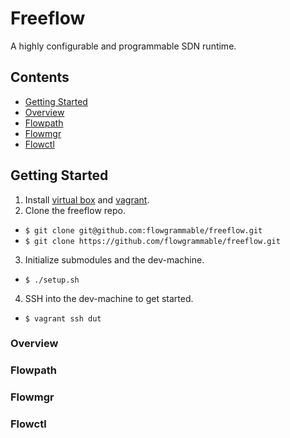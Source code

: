 # Freeflow
A highly configurable and programmable SDN runtime.

## Contents

* [Getting Started](#getting-started)
* [Overview](#overview)
* [Flowpath](#flowpath)
* [Flowmgr](#flowmgr)
* [Flowctl](#flowctl)

## Getting Started
1. Install [virtual box](virtualbox.org) and [vagrant](vagrantup.com).
2. Clone the freeflow repo.
  - `$ git clone git@github.com:flowgrammable/freeflow.git`
  - `$ git clone https://github.com/flowgrammable/freeflow.git`
3. Initialize submodules and the dev-machine.
  - `$ ./setup.sh`
4. SSH into the dev-machine to get started.
  - `$ vagrant ssh dut`

### Overview

### Flowpath

### Flowmgr

### Flowctl
